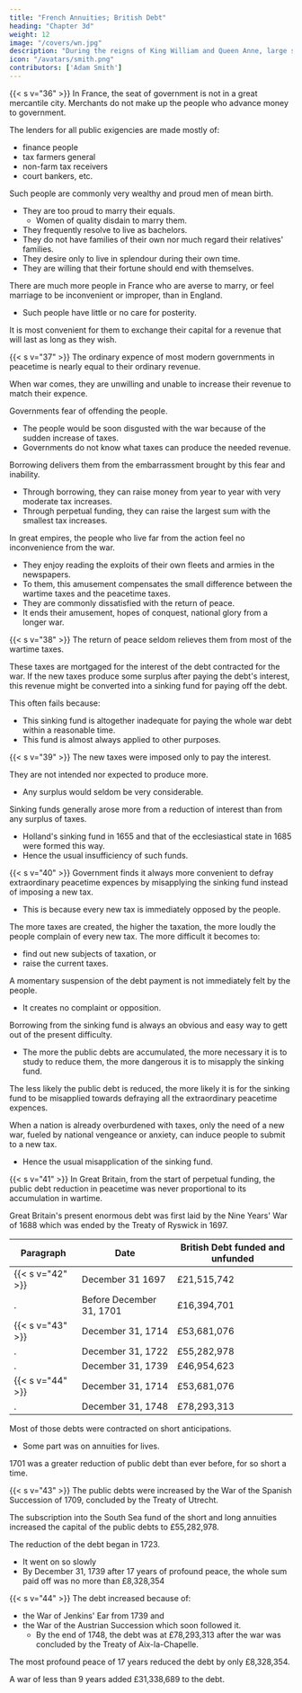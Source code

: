 ```yaml
---
title: "French Annuities; British Debt"
heading: "Chapter 3d"
weight: 12
image: "/covers/wn.jpg"
description: "During the reigns of King William and Queen Anne, large sums were frequently borrowed on annuities for terms of years which varied"
icon: "/avatars/smith.png"
contributors: ['Adam Smith']
---
```




{{< s v="36" >}} In France, the seat of government is not in a great mercantile city. Merchants do not make up the people who advance money to government.

The lenders for all public exigencies are made mostly of:
- finance people
- tax farmers general
- non-farm tax receivers
- court bankers, etc.

Such people are commonly very wealthy and proud men of mean birth.
- They are too proud to marry their equals.
  - Women of quality disdain to marry them.
- They frequently resolve to live as bachelors.
- They do not have families of their own nor much regard their relatives' families.
- They desire only to live in splendour during their own time.
- They are willing that their fortune should end with themselves.

There are much more people in France who are averse to marry, or feel marriage to be inconvenient or improper, than in England.
- Such people have little or no care for posterity.

It is most convenient for them to exchange their capital for a revenue that will last as long as they wish.


{{< s v="37" >}} The ordinary expence of most modern governments in peacetime is nearly equal to their ordinary revenue.

When war comes, they are unwilling and unable to increase their revenue to match their expence.

Governments fear of offending the people.
- The people would be soon disgusted with the war because of the sudden increase of taxes.
- Governments do not know what taxes can produce the needed revenue.

Borrowing delivers them from the embarrassment brought by this fear and inability. 
- Through borrowing, they can raise money from year to year with very moderate tax increases.
- Through perpetual funding, they can raise the largest sum with the smallest tax increases.

In great empires, the people who live far from the action feel no inconvenience from the war.
- They enjoy reading the exploits of their own fleets and armies in the newspapers.
- To them, this amusement compensates the small difference between the wartime taxes and the peacetime taxes.
- They are commonly dissatisfied with the return of peace.
- It ends their amusement, hopes of conquest, national glory from a longer war.


{{< s v="38" >}} The return of peace seldom relieves them from most of the wartime taxes.

These taxes are mortgaged for the interest of the debt contracted for the war.
If the new taxes produce some surplus after paying the debt's interest, this revenue might be converted into a sinking fund for paying off the debt.

This often fails because:
- This sinking fund is altogether inadequate for paying the whole war debt within a reasonable time.
- This fund is almost always applied to other purposes.


{{< s v="39" >}} The new taxes were imposed only to pay the interest.

They are not intended nor expected to produce more.
- Any surplus would seldom be very considerable.

Sinking funds generally arose more from a reduction of interest than from any surplus of taxes.
- Holland's sinking fund in 1655 and that of the ecclesiastical state in 1685 were formed this way.
- Hence the usual insufficiency of such funds.


{{< s v="40" >}} Government finds it always more convenient to defray extraordinary peacetime expences by misapplying the sinking fund instead of  imposing a new tax.
- This is because every new tax is immediately opposed by the people.

The more taxes are created, the higher the taxation, the more loudly the people complain of every new tax. The more difficult it becomes to:
- find out new subjects of taxation, or
- raise the current taxes.

A momentary suspension of the debt payment is not immediately felt by the people.
- It creates no complaint or opposition.

Borrowing from the sinking fund is always an obvious and easy way to gett out of the present difficulty.
- The more the public debts are accumulated, the more necessary it is to study to reduce them, the more dangerous it is to misapply the sinking fund.

The less likely the public debt is reduced, the more likely it is for the sinking fund to be misapplied towards defraying all the extraordinary peacetime expences.

When a nation is already overburdened with taxes, only the need of a new war, fueled by national vengeance or anxiety, can induce people to submit to a new tax.
- Hence the usual misapplication of the sinking fund.



{{< s v="41" >}} In Great Britain, from the start of perpetual funding, the public debt reduction in peacetime was never proportional to its accumulation in wartime.

Great Britain's present enormous debt was first laid by the Nine Years' War of 1688 which was ended by the Treaty of Ryswick in 1697.


Paragraph | Date | British Debt funded and unfunded | 
--- | --- | ---
{{< s v="42" >}} | December 31 1697 | £21,515,742
. | Before December 31, 1701 | £16,394,701
{{< s v="43" >}} | December 31, 1714 | £53,681,076
. | December 31, 1722 | £55,282,978
. | December 31, 1739 | £46,954,623
{{< s v="44" >}} | December 31, 1714 | £53,681,076
. | December 31, 1748 | £78,293,313

Most of those debts were contracted on short anticipations.
- Some part was on annuities for lives.

<!-- , in less than four years, it was reduced by £5,121,041. -->

1701 was a greater reduction of public debt than ever before, for so short a time.


{{< s v="43" >}} The public debts were increased by the War of the Spanish Succession of 1709, concluded by the Treaty of Utrecht.

The subscription into the South Sea fund of the short and long annuities increased the capital of the public debts to £55,282,978.

The reduction of the debt began in 1723.
- It went on so slowly
- By December 31, 1739 after 17 years of profound peace, the whole sum paid off was no more than £8,328,354


{{< s v="44" >}} The debt increased because of:
- the War of Jenkins' Ear from  1739 and
- the War of the Austrian Succession which soon followed it.
  - By the end of 1748, the debt was at £78,293,313 after the war was concluded by the Treaty of Aix-la-Chapelle. 

The most profound peace of 17 years reduced the debt by only £8,328,354. 

A war of less than 9 years added £31,338,689 to the debt.

